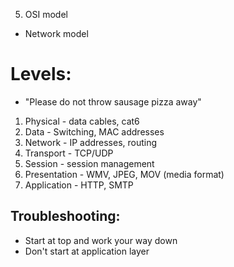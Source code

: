 5. OSI model


- Network model
# Levels:
- "Please do not throw sausage pizza away"
1. Physical - data cables, cat6
2. Data - Switching, MAC addresses
3. Network - IP addresses, routing
4. Transport - TCP/UDP
5. Session - session management
6. Presentation - WMV, JPEG, MOV (media format)
7. Application - HTTP, SMTP
## Troubleshooting:
- Start at top and work your way down
- Don't start at application layer